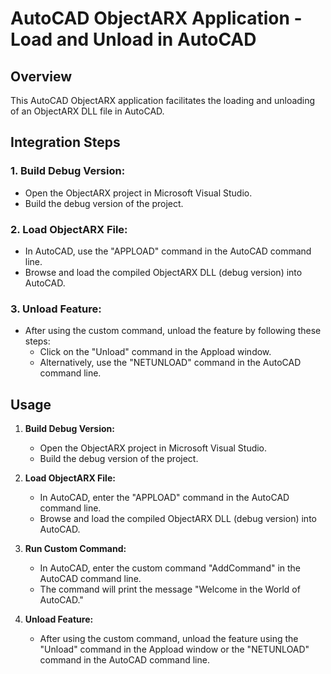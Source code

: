 # AutoCAD ObjectARX Application - Load and Unload in AutoCAD

## Overview

This AutoCAD ObjectARX application facilitates the loading and unloading of an ObjectARX DLL file in AutoCAD.

## Integration Steps

### 1. Build Debug Version:

- Open the ObjectARX project in Microsoft Visual Studio.
- Build the debug version of the project.

### 2. Load ObjectARX File:

- In AutoCAD, use the "APPLOAD" command in the AutoCAD command line.
- Browse and load the compiled ObjectARX DLL (debug version) into AutoCAD.

### 3. Unload Feature:

- After using the custom command, unload the feature by following these steps:
  - Click on the "Unload" command in the Appload window.
  - Alternatively, use the "NETUNLOAD" command in the AutoCAD command line.

## Usage

1. **Build Debug Version:**
   - Open the ObjectARX project in Microsoft Visual Studio.
   - Build the debug version of the project.

2. **Load ObjectARX File:**
   - In AutoCAD, enter the "APPLOAD" command in the AutoCAD command line.
   - Browse and load the compiled ObjectARX DLL (debug version) into AutoCAD.

3. **Run Custom Command:**
   - In AutoCAD, enter the custom command "AddCommand" in the AutoCAD command line.
   - The command will print the message "Welcome in the World of AutoCAD."

4. **Unload Feature:**
   - After using the custom command, unload the feature using the "Unload" command in the Appload window or the "NETUNLOAD" command in the AutoCAD command line.

